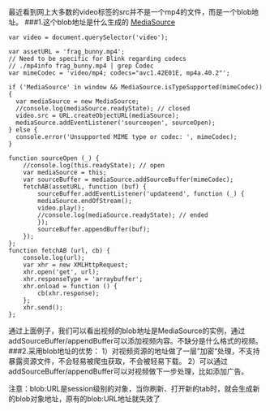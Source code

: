 
最近看到网上大多数的video标签的src并不是一个mp4的文件，而是一个blob地址。
###1.这个blob地址是什么生成的
[MediaSource](https://developer.mozilla.org/zh-CN/docs/Web/API/MediaSource/MediaSource)
```
var video = document.querySelector('video');

var assetURL = 'frag_bunny.mp4';
// Need to be specific for Blink regarding codecs
// ./mp4info frag_bunny.mp4 | grep Codec
var mimeCodec = 'video/mp4; codecs="avc1.42E01E, mp4a.40.2"';

if ('MediaSource' in window && MediaSource.isTypeSupported(mimeCodec)) {
  var mediaSource = new MediaSource;
  //console.log(mediaSource.readyState); // closed
  video.src = URL.createObjectURL(mediaSource);
  mediaSource.addEventListener('sourceopen', sourceOpen);
} else {
  console.error('Unsupported MIME type or codec: ', mimeCodec);
}

function sourceOpen (_) {
    //console.log(this.readyState); // open
    var mediaSource = this;
    var sourceBuffer = mediaSource.addSourceBuffer(mimeCodec);
    fetchAB(assetURL, function (buf) {
        sourceBuffer.addEventListener('updateend', function (_) {
        mediaSource.endOfStream();
        video.play();
        //console.log(mediaSource.readyState); // ended
        });
        sourceBuffer.appendBuffer(buf);
    });
};
function fetchAB (url, cb) {
    console.log(url);
    var xhr = new XMLHttpRequest;
    xhr.open('get', url);
    xhr.responseType = 'arraybuffer';
    xhr.onload = function () {
        cb(xhr.response);
    };
    xhr.send();
};

```
通过上面例子，我们可以看出视频的blob地址是MediaSource的实例，通过addSourceBuffer/appendBuffer可以添加视频内容。不缺分是什么格式的视频。
###2.采用blob地址的优势：
1）对视频资源的地址做了一层”加密“处理，不支持暴露资源文件，不会轻易被爬虫获取，不会被轻易下载。
2）可以通过addSourceBuffer/appendBuffer可以对视频做下一步处理，比如添加广告。

注意：blob:URL是session级别的对象，当你刷新、打开新的tab时，就会生成新的blob对象地址，原有的blob:URL地址就失效了